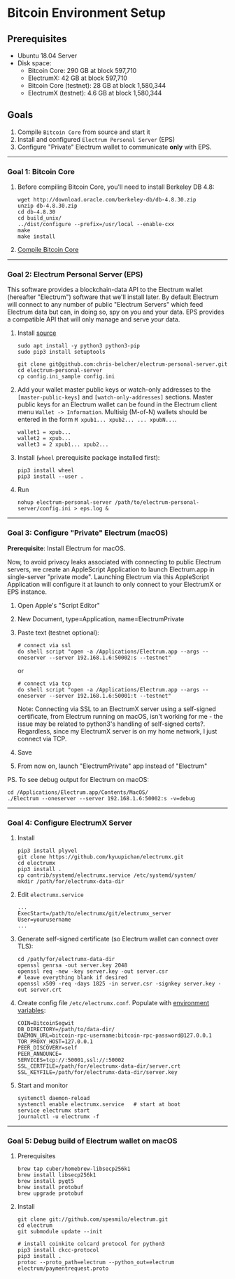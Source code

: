 # Bitcoin Environment Setup

## Prerequisites

* Ubuntu 18.04 Server
* Disk space:
    * Bitcoin Core: 290 GB at block 597,710
    * ElectrumX: 42 GB at block 597,710
    * Bitcoin Core (testnet): 28 GB at block 1,580,344
    * ElectrumX (testnet): 4.6 GB at block 1,580,344

## Goals

1. Compile `Bitcoin Core` from source and start it
2. Install and configured `Electrum Personal Server` (EPS)
3. Configure "Private" Electrum wallet to communicate **only** with EPS.


-----

### Goal 1: Bitcoin Core

1. Before compiling Bitcoin Core, you'll need to install Berkeley DB 4.8:

       wget http://download.oracle.com/berkeley-db/db-4.8.30.zip
       unzip db-4.8.30.zip
       cd db-4.8.30
       cd build_unix/
       ../dist/configure --prefix=/usr/local --enable-cxx
       make
       make install
    
2. [Compile Bitcoin Core](https://bitzuma.com/posts/compile-bitcoin-core-from-source-on-ubuntu/)



-----


### Goal 2: Electrum Personal Server (EPS)

This software provides a blockchain-data API to the Electrum wallet (hereafter "Electrum") software that we'll install later. By default Electrum will connect to any number of public "Electrum Servers" which feed Electrum data but can, in doing so, spy on you and your data. EPS provides a compatible API that will only manage and serve *your* data.

1. Install [source](https://stadicus.github.io/RaspiBolt/raspibolt_64_electrum.html)

       sudo apt install -y python3 python3-pip
       sudo pip3 install setuptools
    
       git clone git@github.com:chris-belcher/electrum-personal-server.git
       cd electrum-personal-server
       cp config.ini_sample config.ini

2. Add your wallet master public keys or watch-only addresses to the `[master-public-keys]` and `[watch-only-addresses]` sections. Master public keys for an Electrum wallet can be found in the Electrum client menu `Wallet -> Information`. Multisig (M-of-N) wallets should be entered in the form `M xpub1... xpub2... ... xpubN...`.

       wallet1 = xpub...
       wallet2 = xpub...
       wallet3 = 2 xpub1... xpub2...

3. Install (`wheel` prerequisite package installed first):

       pip3 install wheel
       pip3 install --user .

4. Run

       nohup electrum-personal-server /path/to/electrum-personal-server/config.ini > eps.log &


-----

### Goal 3: Configure "Private" Electrum (macOS)

**Prerequisite**: Install Electrum for macOS.

Now, to avoid privacy leaks associated with connecting to public Electrum servers, we create an AppleScript Application to launch Electrum.app in single-server "private mode". Launching Electrum via this AppleScript Application will configure it at launch to only connect to your ElectrumX or EPS instance.

1. Open Apple's "Script Editor"
2. New Document, type=Application, name=ElectrumPrivate
3. Paste text (testnet optional):
       
       # connect via ssl
       do shell script "open -a /Applications/Electrum.app --args --oneserver --server 192.168.1.6:50002:s --testnet"
   
   or
        
       # connect via tcp
       do shell script "open -a /Applications/Electrum.app --args --oneserver --server 192.168.1.6:50001:t --testnet"
   
   Note: Connecting via SSL to an ElectrumX server using a self-signed certificate, from Electrum running on macOS, isn't working for me - the issue may be related to python3's handling of self-signed certs?. Regardless, since my ElectrumX server is on my home network, I just connect via TCP.

4. Save
5. From now on, launch "ElectrumPrivate" app instead of "Electrum"

PS. To see debug output for Electrum on macOS:

    cd /Applications/Electrum.app/Contents/MacOS/
    ./Electrum --oneserver --server 192.168.1.6:50002:s -v=debug


-----

### Goal 4: Configure ElectrumX Server

1. Install

       pip3 install plyvel
       git clone https://github.com/kyuupichan/electrumx.git
       cd electrumx
       pip3 install .
       cp contrib/systemd/electrumx.service /etc/systemd/system/
       mkdir /path/for/electrumx-data-dir

2. Edit `electrumx.service`

       ...
       ExecStart=/path/to/electrumx/git/electrumx_server
       User=yourusername
       ...

3. Generate self-signed certificate (so Electrum wallet can connect over TLS):

       cd /path/for/electrumx-data-dir
       openssl genrsa -out server.key 2048
       openssl req -new -key server.key -out server.csr
       # leave everything blank if desired
       openssl x509 -req -days 1825 -in server.csr -signkey server.key -out server.crt
        
4. Create config file `/etc/electrumx.conf`. Populate with [environment variables](https://electrumx.readthedocs.io/en/latest/environment.html):

       COIN=BitcoinSegwit
       DB_DIRECTORY=/path/to/data-dir/
       DAEMON_URL=bitcoin-rpc-username:bitcoin-rpc-password@127.0.0.1
       TOR_PROXY_HOST=127.0.0.1
       PEER_DISCOVERY=self
       PEER_ANNOUNCE=
       SERVICES=tcp://:50001,ssl://:50002
       SSL_CERTFILE=/path/for/electrumx-data-dir/server.crt
       SSL_KEYFILE=/path/for/electrumx-data-dir/server.key
        
5. Start and monitor

       systemctl daemon-reload
       systemctl enable electrumx.service   # start at boot
       service electrumx start
       journalctl -u electrumx -f
        

-----

### Goal 5: Debug build of Electrum wallet on macOS

1. Prerequisites

       brew tap cuber/homebrew-libsecp256k1
       brew install libsecp256k1
       brew install pyqt5
       brew install protobuf
       brew upgrade protobuf

2. Install

       git clone git://github.com/spesmilo/electrum.git
       cd electrum
       git submodule update --init
       
       # install coinkite colcard protocol for python3
       pip3 install ckcc-protocol
       pip3 install .
       protoc --proto_path=electrum --python_out=electrum electrum/paymentrequest.proto
